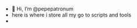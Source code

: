 - 👋 Hi, I’m @pepepatronum
- here is where i store all my go to scripts and tools
- 


<!---
pepepatronum/pepepatronum is a ✨ special ✨ repository because its `README.md` (this file) appears on your GitHub profile.
You can click the Preview link to take a look at your changes.
--->
